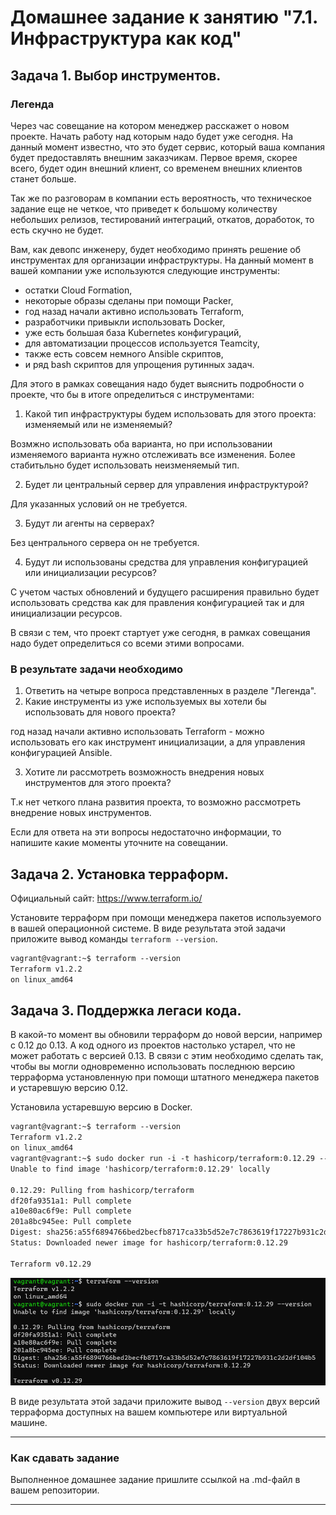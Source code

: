 # Домашнее задание к занятию "7.1. Инфраструктура как код"

## Задача 1. Выбор инструментов. 
 
### Легенда
 
Через час совещание на котором менеджер расскажет о новом проекте. Начать работу над которым надо 
будет уже сегодня. 
На данный момент известно, что это будет сервис, который ваша компания будет предоставлять внешним заказчикам.
Первое время, скорее всего, будет один внешний клиент, со временем внешних клиентов станет больше.

Так же по разговорам в компании есть вероятность, что техническое задание еще не четкое, что приведет к большому
количеству небольших релизов, тестирований интеграций, откатов, доработок, то есть скучно не будет.  
   
Вам, как девопс инженеру, будет необходимо принять решение об инструментах для организации инфраструктуры.
На данный момент в вашей компании уже используются следующие инструменты: 
- остатки Сloud Formation, 
- некоторые образы сделаны при помощи Packer,
- год назад начали активно использовать Terraform, 
- разработчики привыкли использовать Docker, 
- уже есть большая база Kubernetes конфигураций, 
- для автоматизации процессов используется Teamcity, 
- также есть совсем немного Ansible скриптов, 
- и ряд bash скриптов для упрощения рутинных задач.  

Для этого в рамках совещания надо будет выяснить подробности о проекте, что бы в итоге определиться с инструментами:

1. Какой тип инфраструктуры будем использовать для этого проекта: изменяемый или не изменяемый?

Возмжно использовать оба варианта, но при использовании изменяемого варианта нужно отслеживать все изменения. Более стабитьльно будет использовать неизменяемый тип.

2. Будет ли центральный сервер для управления инфраструктурой?

Для указанных условий он не требуется.

3. Будут ли агенты на серверах?

Без центрального сервера он не требуется.

4. Будут ли использованы средства для управления конфигурацией или инициализации ресурсов? 

С учетом частых обновлений и будущего расширения правильно будет использовать средства как для правления конфигурацией так и для  инициализации ресурсов.
 
В связи с тем, что проект стартует уже сегодня, в рамках совещания надо будет определиться со всеми этими вопросами.


### В результате задачи необходимо

1. Ответить на четыре вопроса представленных в разделе "Легенда".
2. Какие инструменты из уже используемых вы хотели бы использовать для нового проекта? 

год назад начали активно использовать Terraform - можно использовать его как инструмент инициализации, а для управления конфигурацией Ansible.

3. Хотите ли рассмотреть возможность внедрения новых инструментов для этого проекта? 

Т.к нет четкого плана развития проекта, то возможно рассмотреть внедрение новых инструментов.

Если для ответа на эти вопросы недостаточно информации, то напишите какие моменты уточните на совещании.


## Задача 2. Установка терраформ. 

Официальный сайт: https://www.terraform.io/

Установите терраформ при помощи менеджера пакетов используемого в вашей операционной системе.
В виде результата этой задачи приложите вывод команды `terraform --version`.

``` html
vagrant@vagrant:~$ terraform --version
Terraform v1.2.2
on linux_amd64
```

## Задача 3. Поддержка легаси кода. 

В какой-то момент вы обновили терраформ до новой версии, например с 0.12 до 0.13. 
А код одного из проектов настолько устарел, что не может работать с версией 0.13. 
В связи с этим необходимо сделать так, чтобы вы могли одновременно использовать последнюю версию терраформа установленную при помощи
штатного менеджера пакетов и устаревшую версию 0.12. 

Установила устаревшую версию в Docker.

``` html
vagrant@vagrant:~$ terraform --version
Terraform v1.2.2
on linux_amd64
vagrant@vagrant:~$ sudo docker run -i -t hashicorp/terraform:0.12.29 --version
Unable to find image 'hashicorp/terraform:0.12.29' locally

0.12.29: Pulling from hashicorp/terraform
df20fa9351a1: Pull complete
a10e80ac6f9e: Pull complete
201a8bc945ee: Pull complete
Digest: sha256:a55f6894766bed2becfb8717ca33b5d52e7c7863619f17227b931c2d2df104b5
Status: Downloaded newer image for hashicorp/terraform:0.12.29

Terraform v0.12.29

```
![img_1.png](img_1.png)

В виде результата этой задачи приложите вывод `--version` двух версий терраформа доступных на вашем компьютере 
или виртуальной машине.

---

### Как cдавать задание

Выполненное домашнее задание пришлите ссылкой на .md-файл в вашем репозитории.

---
